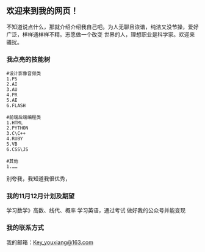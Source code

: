 ## 欢迎来到我的网页！

   不知道说点什么，那就介绍介绍我自己吧。为人无聊且诙谐，纯洁又没节操，爱好广泛，样样通样样不精。志愿做一个改变
世界的人，理想职业是科学家。欢迎来骚扰。

### 我点亮的技能树

   

```
#设计影像音频类
1.PS
2.AI
3.AU
4.PR
5.AE
6.FLASH

#前端后端编程类
1.HTML
2.PYTHON
3.C\C++
4.RUBY
5.VB
6.CSS\JS

#其他
1.……
```

别夸我，我知道我很优秀，

### 我的11月12月计划及期望

   学习数学》高数、线代、概率
   学习英语，通过考试
   做好我的公众号并能变现

### 我的联系方式

我的邮箱：Key_youxiang@163.com
